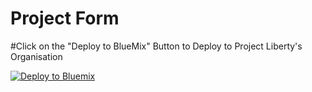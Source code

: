 # Project Form
#Click on the "Deploy to BlueMix" Button to Deploy to Project Liberty's Organisation

[![Deploy to Bluemix](https://bluemix.net/deploy/button.png)](https://bluemix.net/deploy?repository=https://gbsgit.in.dst.ibm.com/soulaxmi/FormApp.git)
